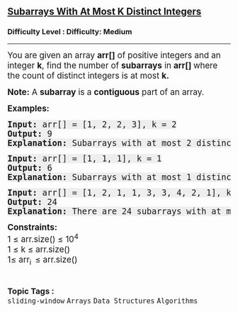 <h2><a href="https://www.geeksforgeeks.org/problems/subarrays-with-at-most-k-distinct-integers/1?page=1&category=sliding-window&difficulty=Easy,Medium,Hard&status=unsolved&sortBy=latest">Subarrays With At Most K Distinct Integers</a></h2><h3>Difficulty Level : Difficulty: Medium</h3><hr><div class="problems_problem_content__Xm_eO"><p><span style="font-size: 14pt;">You are given an array&nbsp;<strong>arr[]</strong>&nbsp;of positive integers and an integer&nbsp;<strong>k</strong>, find the number of&nbsp;<strong>subarrays</strong>&nbsp;in&nbsp;<strong>arr[]&nbsp;</strong>where the count of distinct integers is at most <strong>k.</strong></span></p>
<p><span style="font-size: 14pt;"><strong>Note:</strong>&nbsp;A&nbsp;<strong>subarray</strong>&nbsp;is a&nbsp;<strong>contiguous</strong>&nbsp;part of an array.</span></p>
<p><span style="font-size: 14pt;"><strong>Examples:</strong></span></p>
<pre><span style="font-size: 14pt;"><strong style="background-color: #eeeeee;">Input: </strong><span style="background-color: #eeeeee;">arr[] = [1, 2, 2, 3], k = 2</span><br style="background-color: #eeeeee;"><strong style="background-color: #eeeeee;">Output:</strong><span style="background-color: #eeeeee;"> 9</span><br style="background-color: #eeeeee;"><strong style="background-color: #eeeeee;">Explanation:</strong><span style="background-color: #eeeeee;"> Subarrays with at most 2 distinct elements are: [1], [2], [2], [3], [1, 2], [2, 2], [2, 3], [1, 2, 2] and [2, 2, 3].</span></span></pre>
<pre><span style="font-size: 14pt;"><strong style="background-color: #eeeeee;">Input: </strong><span style="background-color: #eeeeee;">arr[] = [1, 1, 1], k = 1</span></span><br style="font-size: 18px; background-color: #eeeeee;"><span style="font-size: 14pt;"><strong style="background-color: #eeeeee;">Output: </strong><span style="background-color: #eeeeee;">6<br><strong>Explanation:</strong> Subarrays with at most 1 distinct element are: [1], [1], [1], [1, 1], [1, 1] and [1, 1, 1].</span></span></pre>
<pre><span style="font-size: 14pt;"><strong style="background-color: #eeeeee;">Input: </strong><span style="background-color: #eeeeee;">arr[] = [1, 2, 1, 1, 3, 3, 4, 2, 1], k = 2</span></span><br style="font-size: 18px; background-color: #eeeeee;"><span style="font-size: 14pt;"><strong style="background-color: #eeeeee;">Output: </strong><span style="background-color: #eeeeee;">24<br><strong>Explanation:</strong> There are 24 subarrays with at most 2 distinct elements.</span></span></pre>
<p><span style="font-size: 14pt;"><strong>Constraints:</strong><br>1 ≤ arr.size() ≤ 10<sup>4</sup><br>1 ≤ k ≤ arr.size()<br>1≤ arr<sub>i&nbsp;&nbsp;</sub>≤ arr.size()</span></p></div><br><p><span style=font-size:18px><strong>Topic Tags : </strong><br><code>sliding-window</code>&nbsp;<code>Arrays</code>&nbsp;<code>Data Structures</code>&nbsp;<code>Algorithms</code>&nbsp;